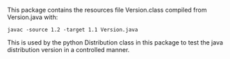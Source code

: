 This package contains the resources file Version.class compiled from Version.java with:

``` console
javac -source 1.2 -target 1.1 Version.java
```

This is used by the python Distribution class in this package to test the java distribution version
in a controlled manner.
